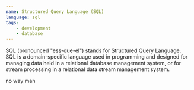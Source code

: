```yaml
---
name: Structured Query Language (SQL)
language: sql
tags:
    - development
    - database
---
```


SQL (pronounced "ess-que-el") stands for Structured Query Language. SQL is a domain-specific language used in programming and designed for managing data held in a relational database management system, or for stream processing in a relational data stream management system.


no way man
<!--more-->
  